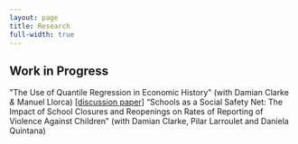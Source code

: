 ```yaml
---
layout: page
title: Research
full-width: true
---
```


## Work in Progress

"The Use of Quantile Regression in Economic History" (with Damian Clarke _&_ Manuel Llorca) [[discussion paper]](https://papers.ssrn.com/sol3/papers.cfm?abstract_id=3908874)
“Schools as a Social Safety Net: The Impact of School Closures and Reopenings on Rates of Reporting of Violence Against Children” (with Damian Clarke, Pilar Larroulet and Daniela Quintana)


